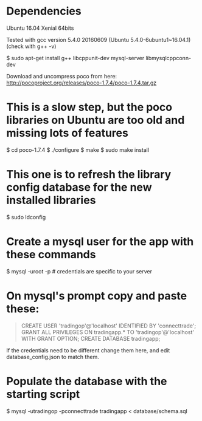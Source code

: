 # Dependencies

Ubuntu 16.04 Xenial 64bits

Tested with gcc version 5.4.0 20160609 (Ubuntu 5.4.0-6ubuntu1~16.04.1) (check with g++ -v)

$ sudo apt-get install g++ libcppunit-dev mysql-server libmysqlcppconn-dev

Download and uncompress poco from here: http://pocoproject.org/releases/poco-1.7.4/poco-1.7.4.tar.gz

# This is a slow step, but the poco libraries on Ubuntu are too old and missing lots of features

$ cd poco-1.7.4
$ ./configure
$ make
$ sudo make install
# This one is to refresh the library config database for the new installed libraries
$ sudo ldconfig

# Create a mysql user for the app with these commands

$ mysql -uroot -p # credentials are specific to your server 

# On mysql's prompt copy and paste these:

> CREATE USER 'tradingop'@'localhost' IDENTIFIED BY 'connecttrade';
> GRANT ALL PRIVILEGES ON tradingapp.* TO 'tradingop'@'localhost' WITH GRANT OPTION;
> CREATE DATABASE tradingapp;

If the credentials need to be different change them here, and edit database_config.json to match them.

# Populate the database with the starting script

$ mysql -utradingop -pconnecttrade tradingapp < database/schema.sql
 